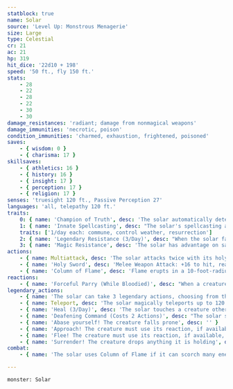```yaml
---
statblock: true
name: Solar
source: 'Level Up: Monstrous Menagerie'
size: Large
type: Celestial
cr: 21
ac: 21
hp: 319
hit_dice: '22d10 + 198'
speed: '50 ft., fly 150 ft.'
stats:
    - 28
    - 22
    - 28
    - 22
    - 30
    - 30
damage_resistances: 'radiant; damage from nonmagical weapons'
damage_immunities: 'necrotic, poison'
condition_immunities: 'charmed, exhaustion, frightened, poisoned'
saves:
    - { wisdom: 0 }
    - { charisma: 17 }
skillsaves:
    - { athletics: 16 }
    - { history: 16 }
    - { insight: 17 }
    - { perception: 17 }
    - { religion: 17 }
senses: 'truesight 120 ft., Passive Perception 27'
languages: 'all, telepathy 120 ft.'
traits:
    0: { name: 'Champion of Truth', desc: 'The solar automatically detects lies. Additionally, it cannot lie.' }
    1: { name: 'Innate Spellcasting', desc: "The solar's spellcasting ability is Charisma (spell save DC 25). The solar can innately cast the following spells, requiring no material components:" }
    traits: ['1/day each: commune, control weather, resurrection']
    2: { name: 'Legendary Resistance (3/Day)', desc: "When the solar fails a saving throw, it can choose to succeed instead. When it does so, it wards itself with its sword, which dissolves into glowing particles of light. The solar's sword re-forms at the beginning of its next turn. Until then, the solar has no sword and can't use Forceful Parry or attack with its holy sword." }
    3: { name: 'Magic Resistance', desc: 'The solar has advantage on saving throws against spells and magical effects.' }
actions:
    - { name: Multiattack, desc: 'The solar attacks twice with its holy sword.' }
    - { name: 'Holy Sword', desc: 'Melee Weapon Attack: +16 to hit, reach 10 ft., one target. Hit: 23 (4d6 + 9) slashing damage plus 21 (6d6) radiant damage.' }
    - { name: 'Column of Flame', desc: 'Flame erupts in a 10-foot-radius, 30-foot-tall cylinder centered on a point the solar can see within 60 feet of it. Each creature in the area makes a DC 21 Dexterity saving throw, taking 21 (6d6) fire damage and 21 (6d6) radiant damage of a failure, or half as much damage on a success.' }
reactions:
    - { name: 'Forceful Parry (While Bloodied)', desc: "When a creature misses the solar with a melee attack, the solar's parrying sword sparks with energy. The attacker takes 21 (6d6) lightning damage and makes a DC 24 Constitution saving throw. On a failure, it is pushed 10 feet away and falls prone." }
legendary_actions:
    - { name: 'The solar can take 3 legendary actions, choosing from the options below', desc: "Only one legendary action can be used at a time and only at the end of another creature's turn. The solar regains spent legendary actions at the start of its turn." }
    - { name: Teleport, desc: 'The solar magically teleports up to 120 feet to an empty space it can see.' }
    - { name: 'Heal (3/Day)', desc: 'The solar touches a creature other than itself, magically healing 60 hit points of damage and ending any blindness, curse, deafness, disease, or poison on the target.' }
    - { name: 'Deafening Command (Costs 2 Actions)', desc: "The solar speaks an echoing command. Each creature of the solar's choice within 30 feet that can hear the solar and understands a language makes a DC 24 Charisma saving throw. Each creature that succeeds on the saving throw takes 21 (6d6) thunder damage. Each creature that fails its saving throw immediately takes a certain action, depending on the solar's command. This is a magical charm effect." }
    - { name: 'Abase yourself! The creature falls prone', desc: '' }
    - { name: 'Approach! The creature must use its reaction, if available, to move up to its Speed toward the solar by the most direct route that avoids hazards, not avoiding opportunity attacks', desc: '' }
    - { name: 'Flee! The creature must use its reaction, if available, to move up to its Speed away from the solar, not avoiding opportunity attacks', desc: '' }
    - { name: 'Surrender! The creature drops anything it is holding', desc: '' }
combat:
    - { name: 'The solar uses Column of Flame if it can scorch many enemies, or its holy sword otherwise', desc: 'It uses Teleport to escape danger and pursue particular foes. Angels know no fear, and the solar will die if it believes it is necessary, but it is aware of its own strategic value and will retreat from a losing battle.' }

---
```

```statblock
monster: Solar
```
